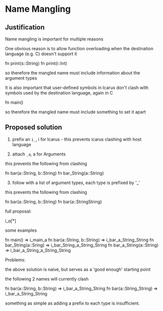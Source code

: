 Name Mangling
=============

Justification
-------------
Name mangling is important for multiple reasons

One obvious reason is to allow function overloading when the destination language
(e.g. C) doesn't support it

  fn print(s::String)
  fn print(i::Int)

so therefore the mangled name must include information about the argument types


It is also important that user-defined symbols in Icarus don't clash with
symbols used by the destination language, again in C

  fn main()

so therefore the mangled name must include something to set it apart


Proposed solution
-----------------

1) prefix an `i_`, i for Icarus - this prevents icarus clashing with host language


2) attach `_a`, a for Arguments

  this prevents the following from clashing

  fn bar(a::String, b::String)
  fn bar_String(a::String)


3) follow with a list of argument types, each type is prefixed by '_'

  this prevents the following from clashing

  fn bar(a::String, b::String)
  fn bar(a::StringString)


full proposal:

  i_<fname>_a[_<ArgType>*]


some examples


  fn main() => i_main_a
  fn bar(a::String, b::String) => i_bar_a_String_String
  fn bar_String(a::Sring) => i_bar_String_a_String_String
  fn bar_a_String(a::String) => i_bar_a_String_a_String_String


Problems:

the above solution is naive, but serves as a 'good enough' starting point

the following 2 names will currently clash

  fn bar(a::String, b::String) => i_bar_a_String_String
  fn bar(a::String_String) => i_bar_a_String_String

something as simple as adding a prefix to each type is insufficient.

